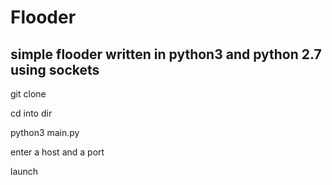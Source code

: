 # Flooder
simple flooder written in python3 and python 2.7 using sockets
-----
git clone 

cd into dir 

python3 main.py 

enter a host and a port

launch 
